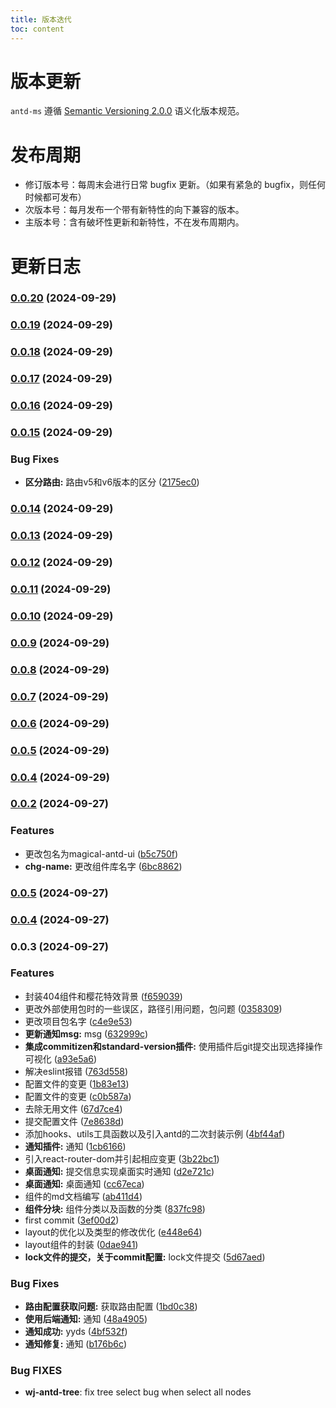 ```yaml
---
title: 版本迭代
toc: content
---
```


# 版本更新

`antd-ms` 遵循 [Semantic Versioning 2.0.0](/guide/standard#版本号规范) 语义化版本规范。

# 发布周期

- 修订版本号：每周末会进行日常 bugfix 更新。（如果有紧急的 bugfix，则任何时候都可发布）
- 次版本号：每月发布一个带有新特性的向下兼容的版本。
- 主版本号：含有破坏性更新和新特性，不在发布周期内。

# 更新日志


### [0.0.20](https://github.com/wwLoveWj/dumi-antd/compare/v0.0.19...v0.0.20) (2024-09-29)

### [0.0.19](https://github.com/wwLoveWj/dumi-antd/compare/v0.0.18...v0.0.19) (2024-09-29)

### [0.0.18](https://github.com/wwLoveWj/dumi-antd/compare/v0.0.17...v0.0.18) (2024-09-29)

### [0.0.17](https://github.com/wwLoveWj/dumi-antd/compare/v0.0.16...v0.0.17) (2024-09-29)

### [0.0.16](https://github.com/wwLoveWj/dumi-antd/compare/v0.0.15...v0.0.16) (2024-09-29)

### [0.0.15](https://github.com/wwLoveWj/dumi-antd/compare/v0.0.14...v0.0.15) (2024-09-29)


### Bug Fixes

* **区分路由:** 路由v5和v6版本的区分 ([2175ec0](https://github.com/wwLoveWj/dumi-antd/commit/2175ec0274bb3dd1b78eba33038995cae2efc0fe))

### [0.0.14](https://github.com/wwLoveWj/dumi-antd/compare/v0.0.13...v0.0.14) (2024-09-29)

### [0.0.13](https://github.com/wwLoveWj/dumi-antd/compare/v0.0.12...v0.0.13) (2024-09-29)

### [0.0.12](https://github.com/wwLoveWj/dumi-antd/compare/v0.0.11...v0.0.12) (2024-09-29)

### [0.0.11](https://github.com/wwLoveWj/dumi-antd/compare/v0.0.10...v0.0.11) (2024-09-29)

### [0.0.10](https://github.com/wwLoveWj/dumi-antd/compare/v0.0.9...v0.0.10) (2024-09-29)

### [0.0.9](https://github.com/wwLoveWj/dumi-antd/compare/v0.0.8...v0.0.9) (2024-09-29)

### [0.0.8](https://github.com/wwLoveWj/dumi-antd/compare/v0.0.7...v0.0.8) (2024-09-29)

### [0.0.7](https://github.com/wwLoveWj/dumi-antd/compare/v0.0.6...v0.0.7) (2024-09-29)

### [0.0.6](https://github.com/wwLoveWj/dumi-antd/compare/v0.0.2...v0.0.6) (2024-09-29)

### [0.0.5](https://github.com/wwLoveWj/dumi-antd/compare/v0.0.2...v0.0.5) (2024-09-29)

### [0.0.4](https://github.com/wwLoveWj/dumi-antd/compare/v0.0.2...v0.0.4) (2024-09-29)

### [0.0.2](https://github.com/wwLoveWj/dumi-antd/compare/v0.0.5...v0.0.2) (2024-09-27)


### Features

* 更改包名为magical-antd-ui ([b5c750f](https://github.com/wwLoveWj/dumi-antd/commit/b5c750f6965d5194938f95039d2ddcbf137598e1))
* **chg-name:** 更改组件库名字 ([6bc8862](https://github.com/wwLoveWj/dumi-antd/commit/6bc8862b85f31d6f5877762e622ecd146eb103a9))

### [0.0.5](https://github.com/wwLoveWj/dumi-antd/compare/v0.0.4...v0.0.5) (2024-09-27)

### [0.0.4](https://github.com/wwLoveWj/dumi-antd/compare/v0.0.3...v0.0.4) (2024-09-27)

### 0.0.3 (2024-09-27)


### Features

* 封装404组件和樱花特效背景 ([f659039](https://github.com/wwLoveWj/dumi-antd/commit/f659039163ae8318c5ba57e57dfdd692776f4859))
* 更改外部使用包时的一些误区，路径引用问题，包问题 ([0358309](https://github.com/wwLoveWj/dumi-antd/commit/03583095231f47bd2d87507129d904546e602e18))
* 更改项目包名字 ([c4e9e53](https://github.com/wwLoveWj/dumi-antd/commit/c4e9e53dd8aaff02969dcea3c7a54ae83878174d))
* **更新通知msg:** msg ([632999c](https://github.com/wwLoveWj/dumi-antd/commit/632999c750fb26c8ba1a84eccf54a6911af054c1))
* **集成commitizen和standard-version插件:** 使用插件后git提交出现选择操作可视化 ([a93e5a6](https://github.com/wwLoveWj/dumi-antd/commit/a93e5a6c19d073ad6875f57cdfeed51de905f7b9))
* 解决eslint报错 ([763d558](https://github.com/wwLoveWj/dumi-antd/commit/763d558333b8634c3af017a68207c4f779f25c67))
* 配置文件的变更 ([1b83e13](https://github.com/wwLoveWj/dumi-antd/commit/1b83e13e9703827dfeb5f19c465dbc930ed6747e))
* 配置文件的变更 ([c0b587a](https://github.com/wwLoveWj/dumi-antd/commit/c0b587ab0cf73c5a0efd92b4726d9b8de7e60050))
* 去除无用文件 ([67d7ce4](https://github.com/wwLoveWj/dumi-antd/commit/67d7ce4a82ef07214bc9836a070d25a978f6387e))
* 提交配置文件 ([7e8638d](https://github.com/wwLoveWj/dumi-antd/commit/7e8638d5cc646dcd584c1566ca7a8e871b372b58))
* 添加hooks、utils工具函数以及引入antd的二次封装示例 ([4bf44af](https://github.com/wwLoveWj/dumi-antd/commit/4bf44af073a0207d4540a2767134129e8a20a25b))
* **通知插件:** 通知 ([1cb6166](https://github.com/wwLoveWj/dumi-antd/commit/1cb6166060cac92aaf0ff017d0eb86607336f866))
* 引入react-router-dom并引起相应变更 ([3b22bc1](https://github.com/wwLoveWj/dumi-antd/commit/3b22bc15d0d1ba56717a63dcf6abb1bb8cc3318d))
* **桌面通知:** 提交信息实现桌面实时通知 ([d2e721c](https://github.com/wwLoveWj/dumi-antd/commit/d2e721c2a7ed50216647b1a91d43fe2d876ea952))
* **桌面通知:** 桌面通知 ([cc67eca](https://github.com/wwLoveWj/dumi-antd/commit/cc67eca74bcc8524030502bea916ae828c1fa7df))
* 组件的md文档编写 ([ab411d4](https://github.com/wwLoveWj/dumi-antd/commit/ab411d4af8ba68ca32f7cc0506aa6b36b723165f))
* **组件分块:** 组件分类以及函数的分类 ([837fc98](https://github.com/wwLoveWj/dumi-antd/commit/837fc988c288278f1d3a81b087534f55ba3d152a))
* first commit ([3ef00d2](https://github.com/wwLoveWj/dumi-antd/commit/3ef00d22803a8e10c068985d65bbbbda7e1e0c9e))
* layout的优化以及类型的修改优化 ([e448e64](https://github.com/wwLoveWj/dumi-antd/commit/e448e6441c86487e5c2eccfbb4fd8ed398562af1))
* layout组件的封装 ([0dae941](https://github.com/wwLoveWj/dumi-antd/commit/0dae941ec28508dbe96d0e61b7c97dd67e0d5f56))
* **lock文件的提交，关于commit配置:** lock文件提交 ([5d67aed](https://github.com/wwLoveWj/dumi-antd/commit/5d67aedb0cd96b28ca4786b4880e08ef908bc503))


### Bug Fixes

* **路由配置获取问题:** 获取路由配置 ([1bd0c38](https://github.com/wwLoveWj/dumi-antd/commit/1bd0c38bdffccddd9bf73b5a65791e37a6e74cbc))
* **使用后端通知:** 通知 ([48a4905](https://github.com/wwLoveWj/dumi-antd/commit/48a4905b2435da42c0bd94ee471122d8b8620ad3))
* **通知成功:** yyds ([4bf532f](https://github.com/wwLoveWj/dumi-antd/commit/4bf532fc0781509da4d807dee24ee1d7ea4b43af))
* **通知修复:** 通知 ([b176b6c](https://github.com/wwLoveWj/dumi-antd/commit/b176b6cbab126667c315cfc50925c29704e433f4))

### Bug FIXES

- **wj-antd-tree**: fix tree select bug when select all nodes
